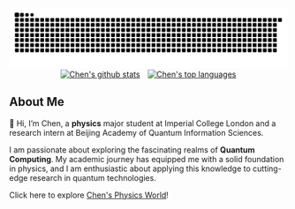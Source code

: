 <picture>
  <source media="(prefers-color-scheme: dark)" srcset="https://raw.githubusercontent.com/chenx820/chenx820/output/github-contribution-grid-snake-dark.svg">
  <source media="(prefers-color-scheme: light)" srcset="https://raw.githubusercontent.com/chenx820/chenx820/output/github-contribution-grid-snake.svg">
  <img alt="github contribution grid snake animation" src="https://raw.githubusercontent.com/chenx820/chenx820/output/github-contribution-grid-snake.svg">
</picture>

<div align="center">
  <a href="https://github.com/chenx820" style="display: inline-block; margin-right: 10px;">
    <img src="https://github-readme-stats.vercel.app/api?username=chenx820&count_private=true&theme=transparent&show_icons=true&include_all_commits=true&hide_border=true" alt="Chen's github stats" />
  </a>
  <a href="https://github.com/chenx820" style="display: inline-block;">
    <img src="https://github-readme-stats.vercel.app/api/top-langs/?username=chenx820&count_private=true&theme=transparent&layout=compact&hide_border=true" alt="Chen's top languages" />
  </a>
</div>



## About Me           
👋 Hi, I’m Chen, a **physics** major student at Imperial College London and a research intern at Beijing Academy of Quantum Information Sciences. 

I am passionate about exploring the fascinating realms of **Quantum Computing**. My academic journey has equipped me with a solid foundation in physics, and I am enthusiastic about applying this knowledge to cutting-edge research in quantum technologies.

Click here to explore [Chen's Physics World](https://chenx820.github.io/)!     



